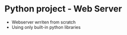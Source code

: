 # Python project - Web Server
- Webserver wrriten from scratch 
- Using only built-in python libraries
